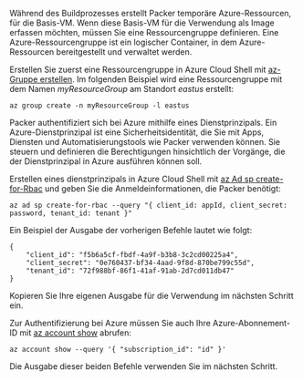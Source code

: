 Während des Buildprozesses erstellt Packer temporäre Azure-Ressourcen, für die Basis-VM. Wenn diese Basis-VM für die Verwendung als Image erfassen möchten, müssen Sie eine Ressourcengruppe definieren. Eine Azure-Ressourcengruppe ist ein logischer Container, in dem Azure-Ressourcen bereitgestellt und verwaltet werden.

Erstellen Sie zuerst eine Ressourcengruppe in Azure Cloud Shell mit [az-Gruppe erstellen](/cli/azure/group#az_group_create). Im folgenden Beispiel wird eine Ressourcengruppe mit dem Namen *myResourceGroup* am Standort *eastus* erstellt:

```azurecli
az group create -n myResourceGroup -l eastus
```

Packer authentifiziert sich bei Azure mithilfe eines Dienstprinzipals. Ein Azure-Dienstprinzipal ist eine Sicherheitsidentität, die Sie mit Apps, Diensten und Automatisierungstools wie Packer verwenden können. Sie steuern und definieren die Berechtigungen hinsichtlich der Vorgänge, die der Dienstprinzipal in Azure ausführen können soll.

Erstellen eines dienstprinzipals in Azure Cloud Shell mit [az Ad sp create-for-Rbac](/cli/azure/ad/sp#create-for-rbac) und geben Sie die Anmeldeinformationen, die Packer benötigt:

```azurecli
az ad sp create-for-rbac --query "{ client_id: appId, client_secret: password, tenant_id: tenant }"
```

Ein Beispiel der Ausgabe der vorherigen Befehle lautet wie folgt:

```azurecli
{
    "client_id": "f5b6a5cf-fbdf-4a9f-b3b8-3c2cd00225a4",
    "client_secret": "0e760437-bf34-4aad-9f8d-870be799c55d",
    "tenant_id": "72f988bf-86f1-41af-91ab-2d7cd011db47"
}
```

Kopieren Sie Ihre eigenen Ausgabe für die Verwendung im nächsten Schritt ein.

Zur Authentifizierung bei Azure müssen Sie auch Ihre Azure-Abonnement-ID mit [az account show](/cli/azure/account#az_account_show) abrufen:

```azurecli
az account show --query '{ "subscription_id": "id" }'
```

Die Ausgabe dieser beiden Befehle verwenden Sie im nächsten Schritt.